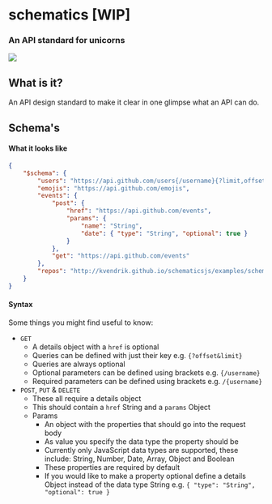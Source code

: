# schematics [WIP]
### An API standard for unicorns

![](http://data.whicdn.com/images/72152445/large.gif)

## What is it?
An API design standard to make it clear in one glimpse what an API can do.

## Schema's

#### What it looks like
```json
{
    "$schema": {
        "users": "https://api.github.com/users{/username}{?limit,offset}",
        "emojis": "https://api.github.com/emojis",
        "events": {
            "post": {
                "href": "https://api.github.com/events",
                "params": {
                    "name": "String",
                    "date": { "type": "String", "optional": true }
                }
            },
            "get": "https://api.github.com/events"
        },
        "repos": "http://kvendrik.github.io/schematicsjs/examples/schema-repos.json"
    }
}
```

#### Syntax
Some things you might find useful to know:

* `GET`
    * A details object with a `href` is optional
    * Queries can be defined with just their key e.g. `{?offset&limit}`
    * Queries are always optional
    * Optional parameters can be defined using brackets e.g. `{/username}`
    * Required parameters can be defined using brackets e.g. `/{username}`
* `POST`, `PUT` & `DELETE`
    * These all require a details object
    * This should contain a `href` String and a `params` Object
    * Params
        * An object with the properties that should go into the request body
        * As value you specify the data type the property should be
        * Currently only JavaScript data types are supported, these include: String, Number, Date, Array, Object and Boolean
        * These properties are required by default
        * If you would like to make a property optional define a details Object instead of the data type String e.g. `{ "type": "String", "optional": true }`
